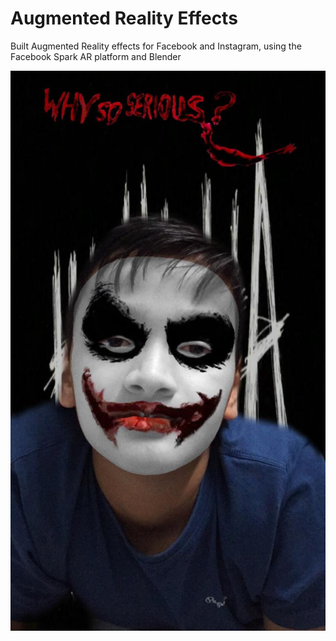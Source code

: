 # Augmented Reality Effects

Built Augmented Reality effects for Facebook and Instagram, using the Facebook Spark AR platform and Blender

![alt-text](https://github.com/divas-jindal/AR-Effects/blob/master/jokerMask-effect/whysoserious.jpeg)

